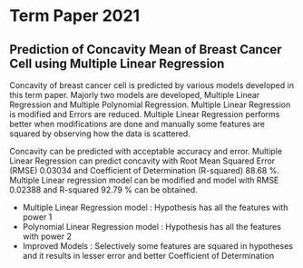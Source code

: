 # Term Paper 2021 
## Prediction of Concavity Mean of Breast Cancer Cell using Multiple Linear Regression
Concavity of breast cancer cell is predicted by various models developed in this
term paper. Majorly two models are developed, Multiple Linear Regression and
Multiple Polynomial Regression. Multiple Linear Regression is modified and
Errors are reduced. Multiple Linear Regression performs better when
modifications are done and manually some features are squared by observing
how the data is scattered.

Concavity can be predicted with acceptable accuracy and error. Multiple Linear
Regression can predict concavity with Root Mean Squared Error (RMSE)
0.03034 and Coefficient of Determination (R-squared) 88.68 %. Multiple Linear
regression model can be modified and model with RMSE 0.02388 and R-squared 92.79
% can be obtained.

* Multiple Linear Regression model : Hypothesis has all the features with power 1
* Polynomial Linear Regression model : Hypothesis has all the features with power 2
* Improved Models : Selectively some features are squared in hypotheses and it results in lesser error and better Coefficient of Determination



